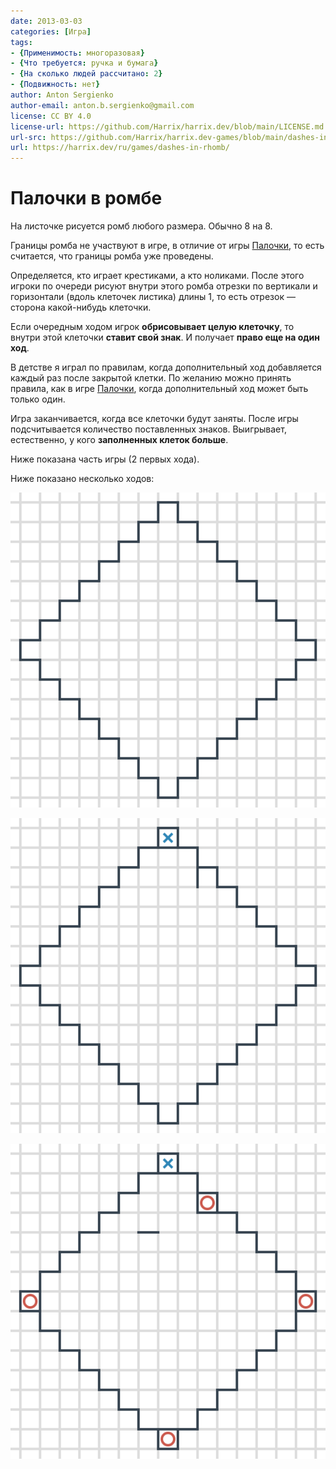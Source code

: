 ```yaml
---
date: 2013-03-03
categories: [Игра]
tags:
- {Применимость: многоразовая}
- {Что требуется: ручка и бумага}
- {На сколько людей рассчитано: 2}
- {Подвижность: нет}
author: Anton Sergienko
author-email: anton.b.sergienko@gmail.com
license: CC BY 4.0
license-url: https://github.com/Harrix/harrix.dev/blob/main/LICENSE.md
url-src: https://github.com/Harrix/harrix.dev-games/blob/main/dashes-in-rhomb/dashes-in-rhomb.md
url: https://harrix.dev/ru/games/dashes-in-rhomb/
---
```


# Палочки в ромбе

На листочке рисуется ромб любого размера. Обычно 8 на 8.

Границы ромба не участвуют в игре, в отличие от игры [Палочки](/games/dashes/), то есть считается, что границы ромба уже проведены.

Определяется, кто играет крестиками, а кто ноликами. После этого игроки по очереди рисуют внутри этого ромба отрезки по вертикали и горизонтали (вдоль клеточек листика) длины 1, то есть отрезок — сторона какой-нибудь клеточки.

Если очередным ходом игрок **обрисовывает целую клеточку**, то внутри этой клеточки **ставит свой знак**. И получает **право еще на один ход**.

В детстве я играл по правилам, когда дополнительный ход добавляется каждый раз после закрытой клетки. По желанию можно принять правила, как в игре [Палочки](/games/dashes/), когда дополнительный ход может быть только один.

Игра заканчивается, когда все клеточки будут заняты. После игры подсчитывается количество поставленных знаков. Выигрывает, естественно, у кого **заполненных клеток больше**.

Ниже показана часть игры (2 первых хода).

Ниже показано несколько ходов:

![Начальное поле игры](img/step_01.svg)

![Первый игрок сделал первый ход](img/step_02.svg)

![Второй игрок сделал первый ход](img/step_03.svg)
